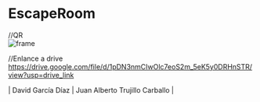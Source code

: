 # EscapeRoom

//QR  
![frame](https://github.com/CreaturesSA/EscapeRoom/assets/152914628/f20dfa57-1680-4906-a755-9e38c26d60d0)


//Enlance a drive  
https://drive.google.com/file/d/1pDN3nmCIwOlc7eoS2m_5eK5y0DRHnSTR/view?usp=drive_link


| David García Díaz | Juan Alberto Trujillo Carballo |



